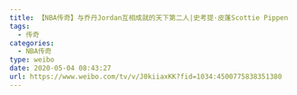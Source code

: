 ```yaml
---
title: 【NBA传奇】与乔丹Jordan互相成就的天下第二人|史考提·皮蓬Scottie Pippen
tags:
  - 传奇
categories:
  - NBA传奇
type: weibo
date: 2020-05-04 08:43:27
url: https://www.weibo.com/tv/v/J0kiiaxKK?fid=1034:4500775838351380
---
```


<!-- more -->